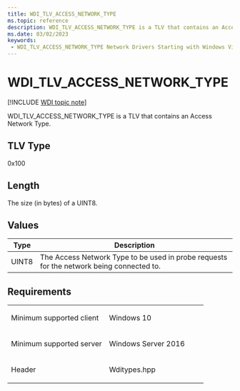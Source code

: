 ```yaml
---
title: WDI_TLV_ACCESS_NETWORK_TYPE
ms.topic: reference
description: WDI_TLV_ACCESS_NETWORK_TYPE is a TLV that contains an Access Network Type.
ms.date: 03/02/2023
keywords:
 - WDI_TLV_ACCESS_NETWORK_TYPE Network Drivers Starting with Windows Vista
---
```


# WDI\_TLV\_ACCESS\_NETWORK\_TYPE

[!INCLUDE [WDI topic note](../includes/wdi-version-warning.md)]


WDI\_TLV\_ACCESS\_NETWORK\_TYPE is a TLV that contains an Access Network Type.

## TLV Type


0x100

## Length


The size (in bytes) of a UINT8.

## Values


| Type  | Description                                                                              |
|-------|------------------------------------------------------------------------------------------|
| UINT8 | The Access Network Type to be used in probe requests for the network being connected to. |

 

## Requirements

<table>
<colgroup>
<col width="50%" />
<col width="50%" />
</colgroup>
<tbody>
<tr class="odd">
<td><p>Minimum supported client</p></td>
<td><p>Windows 10</p></td>
</tr>
<tr class="even">
<td><p>Minimum supported server</p></td>
<td><p>Windows Server 2016</p></td>
</tr>
<tr class="odd">
<td><p>Header</p></td>
<td>Wditypes.hpp</td>
</tr>
</tbody>
</table>

 

 




